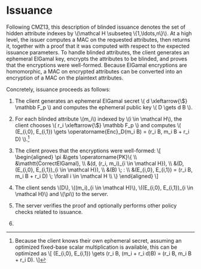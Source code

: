 # Issuance

Following CMZ13, this description of blinded issuance denotes the set of
hidden attribute indexes by \\(\mathcal H \subseteq \\{1,\ldots,n\\}\\). At a
high level, the issuer computes a MAC on the requested attributes, then
returns it, together with a proof that it was computed with respect to the
expected issuance parameters. To handle blinded attributes, the client
generates an ephemeral ElGamal key, encrypts the attributes to be blinded,
and proves that the encryptions were well-formed. Because ElGamal encryptions
are homomorphic, a MAC on encrypted attributes can be converted into an
encryption of a MAC on the plaintext attributes.

Concretely, issuance proceeds as follows:

1. The client generates an ephemeral ElGamal secret
   \\(
   d \xleftarrow{\\$} \mathbb F\_p
   \\)
   and computes the ephemeral public key
   \\(
   D \gets d B
   \\).

2. For each blinded attribute \\(m\_i\\) indexed by \\(i \in \mathcal H\\),
   the client chooses
   \\(
   r\_i \xleftarrow{\\$} \mathbb F\_p
   \\)
   and computes 
   \\(
   (E\_{i,0}, E\_{i,1}) \gets \operatorname{Enc}\_D(m\_i B)
   = (r\_i B, m\_i B + r\_i D)
   \\).[^1]

3. The client proves that the encryptions were well-formed:
   \\[
   \begin{aligned}
   \pi &\gets \operatorname{PK}\\{ \\\\
       &\mathtt{CorrectElGamal}, \\\\
       &(d, (r\_i, m\_i)\_{i \in \mathcal H}), \\\\
       &(D, (E\_{i,0}, E\_{i,1})\_{i \in \mathcal H}), \\\\
       &(B) \\; : \\\\
       &(E\_{i,0}, E\_{i,1}) = (r\_i B, m\_i B + r\_i D) \\; \forall i \in \mathcal H \\\\
   \\}
   \end{aligned}
   \\]

4. The client sends \\(D\\), \\((m\_i)\_{i \in \mathcal H}\\), 
   \\((E\_{i,0}, E\_{i,1})\_{i \in \mathcal H}\\) and \\(\pi\\) to the server.

5. The server verifies the proof and optionally performs other policy checks related to issuance.

6. 

[^1]: Because the client knows their own ephemeral secret, assuming an
optimized fixed-base scalar multiplication is available, this can be
optimized as
\\[
   (E\_{i,0}, E\_{i,1}) \gets 
   (r\_i B, (m\_i + r\_i d)B) = (r\_i B, m\_i B + r\_i D).
\\]